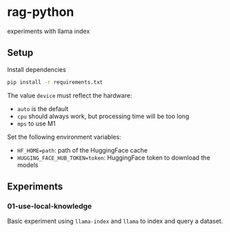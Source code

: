 # rag-python
experiments with llama index

## Setup

Install dependencies
```sh
pip install -r requirements.txt
```

The value `device` must reflect the hardware:
- `auto` is the default 
- `cpu` should always work, but processing time will be too long
- `mps` to use M1

Set the following environment variables:
- `HF_HOME=path`: path of the HuggingFace cache
- `HUGGING_FACE_HUB_TOKEN=token`: HuggingFace token to download the models

## Experiments

### 01-use-local-knowledge

Basic experiment using `llama-index` and `llama` to index and query a dataset.